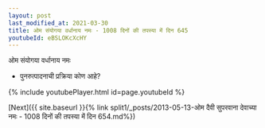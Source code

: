 ```yaml
---
layout: post
last_modified_at: 2021-03-30
title: ओम संयोगया वर्धानाय नमः - 1008 दिनों की तपस्या में दिन 645
youtubeId: eBSLOKcXcHY
---
```

 
 
 ओम संयोगया वर्धानाय नमः  
 
 -  पुनरुत्पादनाची प्रक्रिया कोण आहे? 
 
  
 
  
 
 
 
 
 
 


{% include youtubePlayer.html id=page.youtubeId %}
 
[Next]({{ site.baseurl }}{% link  split1/_posts/2013-05-13-ओम दैवी सुपरवाना देवाच्या नमः - 1008 दिनों की तपस्या में दिन 654.md%})
 
